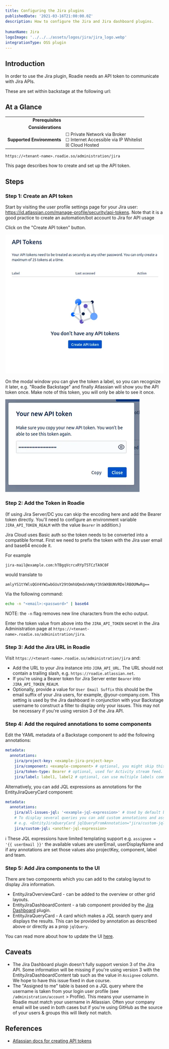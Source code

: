 ```yaml
---
title: Configuring the Jira plugins
publishedDate: '2021-03-16T21:00:00.0Z'
description: How to configure the Jira and Jira dashboard plugins.

humanName: Jira
logoImage: '../../../assets/logos/jira/jira_logo.webp'
integrationType: OSS plugin
---
```


## Introduction

In order to use the Jira plugin, Roadie needs an API token to communicate with Jira APIs.


These are set within backstage at the following url:

## At a Glance
| | |
|---: | --- |
| **Prerequisites** |  |
| **Considerations** |  |
| **Supported Environments** | ☐ Private Network via Broker <br /> ☐ Internet Accessible via IP Whitelist <br /> ☒ Cloud Hosted |

```text
https://<tenant-name>.roadie.so/administration/jira
```

This page describes how to create and set up the API token.

## Steps

### Step 1: Create an API token

Start by visiting the user profile settings page for your Jira user: https://id.atlassian.com/manage-profile/security/api-tokens. Note that it is a good practice to create an automation/bot account to Jira for API usage 

Click on the "Create API token" button.

   ![Personal API Tokens screen in Atlassian with no tokens defined](./create-api-token.webp)

On the modal window you can give the token a label, so you can recognize it later, e.g. "Roadie Backstage" and finally Atlassian will show you the API token once. Make note of this token, you will only be able to see it once.

   ![New created token modal window with a possibility to copy the token](./new-token.webp)

### Step 2: Add the Token in Roadie

(If using Jira Server/DC you can skip the encoding here and add the Bearer token directly. You'll need to configure an environment variable `JIRA_API_TOKEN_REALM` with the value `Bearer` in addition.)

Jira Cloud uses Basic auth so the token needs to be converted into a compatible format. 
First we need to prefix the token with the Jira user email and base64 encode it. 

For example
```
jira-mail@example.com:hTBgqVcrcxRYpT5TCzTA9C0F
```
would translate to
```
amlyYS1tYWlsQGV4YW1wbGUuY29tOmhUQmdxVmNyY3hSWXBUNVRDelRBOUMwRg==
```
Via the following command:
```bash
echo -n "<email>:<password>" | base64 
```
NOTE: the `-n` flag removes new line characters from the echo output.

Enter the token value from above into the `JIRA_API_TOKEN` secret in the Jira Administration page at `https://<tenant-name>.roadie.so/administration/jira`.

### Step 3: Add the Jira URL in Roadie
Visit `https://<tenant-name>.roadie.so/administration/jira` and:
* Add the URL to your Jira instance into `JIRA_API_URL`. The URL should not contain a trailing slash, e.g. `https://roadie.atlassian.net`.
* If you're using a Bearer token for Jira Server enter `Bearer` into `JIRA_API_TOKEN_REALM`.
* Optionally, provide a value for `User Email Suffix` this should be the email suffix of your Jira users, for example, @your-company.com.
  This setting is used by the Jira dashboard in conjunction with your Backstage username to construct a filter to display only your issues. 
  This may not be necessary if you're using version 3 of the Jira API. 

### Step 4: Add the required annotations to some components

Edit the YAML metadata of a Backstage component to add the following annotations:

```yaml
metadata:
  annotations:
    jira/project-key: <example-jira-project-key>
    jira/component: <example-component> # optional, you might skip this value to fetch data for all components
    jira/token-type: Bearer # optional, used for Activity stream feed.
    jira/label: label1, label2 # optional, can use multiple labels comma separated or a single value
```

Alternatively, you can add JQL expressions as annotations for the EntityJiraQueryCard component:

```yaml
metadata:
  annotations:
    jira/all-issues-jql: '<example-jql-expression>' # Used by default by EntityJiraQueryCard
    # To display several queries you can add custom annotations and associate those using the jqlQueryFromAnnotation prop
    # e.g. <EntityJiraQueryCard jqlQueryFromAnnotation="jira/custom-jql" />
    jira/custom-jql: <another-jql-expression>  
```

ℹ️ These JQL expressions have limited templating support e.g. `assignee = '{{ userEmail }}'` the available values are 
userEmail, userDisplayName and if any annotations are set those values also projectKey, component, label and team.

### Step 5: Add Jira components to the UI

There are two components which you can add to the catalog layout to display Jira information. 
* EntityJiraOverviewCard - can be added to the overview or other grid layouts. 
* EntityJiraDashboardContent - a tab component provided by the [Jira Dashboard](https://www.npmjs.com/package/@axis-backstage/plugin-jira-dashboard) plugin.
* EntityJiraQueryCard - A card which makes a JQL search query and displays the results. This can be provided by annotation
  as described above or directly as a prop `jqlQuery`.

You can read more about how to update the UI [here](/docs/details/updating-the-ui/).

## Caveats

* The Jira Dashboard plugin doesn't fully support version 3 of the Jira API. Some information will be missing if you're using
  version 3 with the EntityJiraDashboardContent tab such as the value in `Assignee` column. We hope to have this issue fixed
  in due course.
* The "Assigned to me" table is based on a JQL query where the username is taken from your login user profile (see `/administration/account` > Profile).
  This means your username in Roadie must match your username in Atlassian. Often your company email will be used in both cases
  but if you're using GitHub as the source of your users & groups this will likely not match.

## References

- [Atlassian docs for creating API tokens](https://support.atlassian.com/atlassian-account/docs/manage-api-tokens-for-your-atlassian-account/)
